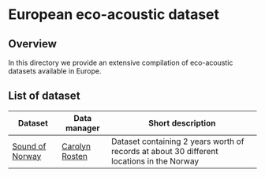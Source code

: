 # European eco-acoustic dataset

## Overview

In this directory we provide an extensive compilation of eco-acoustic datasets available in Europe. 

## List of dataset

| Dataset | Data manager | Short description |
|---------|---------------|------------------|
| [Sound of Norway](https://thesoundofnorway.com/) | [Carolyn Rosten](carolyn.rosten@nina.no) | Dataset containing 2 years worth of records at about 30 different locations in the Norway |
